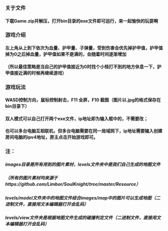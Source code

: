 ### 关于文件
#### 下载Game.zip并解压，打开bin目录的exe文件即可运行，来一起愉快的玩耍啊

### 游戏介绍
#### 左上角从上到下依次为血量、护甲量、子弹量，受到伤害会优先掉护甲值，护甲值掉为0之后掉血量，护甲值如果不是满的，会随着时间逐渐增加
#### （所以最佳策略是当自己的护甲值接近为0时找个小怪打不到的地方休息一下，护甲值接近满的时候再继续游戏）

### 游戏玩法
#### WASD控制方向，鼠标控制射击，F11 全屏，F10 截图（图片以.jpg的格式保存在bin目录下）
#### 双人模式可以自己打开两个exe文件，ip地址即为输入框中的，不需要改；
#### 也可以多台电脑互相联机，但多台电脑需要在同一局域网下，ip地址需要输入创建房间电脑的ipv4地址，房主点击开始游戏即可。

### 注：
##### images目录是所有用到的图片素材，levels文件夹中是我们自己生成的地图文件
##### （所有的图片素材均来源于https://github.com/Limbor/SoulKnight/tree/master/Resource）
##### levels/model文件夹中的地图文件结合images/map中的图片可以生成地图（二进制文件，直接用文本编辑器打开会乱码）
##### levels/view文件夹是根据地图文件生成的碰撞判定文件（二进制文件，直接用文本编辑器打开会乱码）
